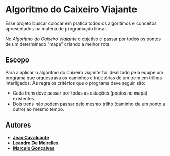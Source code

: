 
# Algoritmo do Caixeiro Viajante

Esse projeto buscar colocar em pratica todos os algoritimos e conceitos apresentados na matéria de programação linear.

No *Algoritmo do Caixeiro Viajante* o objetivo é passar por todos os pontos de um determinado "mapa" criando a melhor rota.

## Escopo

Para a aplicar o algoritmo do caixeiro viajante foi idealizado pela equipe um programa que orquestrava os caminhos e trajetórias de um trem em trilhos interligados. As regra os critérios que o programa deve seguir são:


+ Cada trem deve passar por todas as estações (pontos no mapa) existentes.
+ Dois trens não podem passar pelo mesmo trilho (caminho de um ponto a outro) ao mesmo tempo. 

## Autores

- [**Jean Cavalcante**](https://github.com/Kaseioo)
- [**Leandro De Meirelles**](https://github.com/droanle)
- [**Marcelo Gonçalves**](https://github.com/MarceloStudies)



